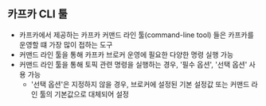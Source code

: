 ## 카프카 CLI 툴

- 카프카에서 제공하는 카프카 커맨드 라인 툴(command-line tool) 들은 카프카를 운영할 떄 가장 많이 접하는 도구
- 커맨드 라인 툴을 통해 카프카 브로커 운영에 필요한 다양한 명령 실행 가능
- 커맨드 라인 툴을 통해 토픽 관련 명령을 실행하는 경우, '필수 옵션', '선택 옵션' 사용 가능
    - '선택 옵션'은 지정하지 않을 경우, 브로커에 설정된 기본 설정값 또는 커맨드 라인 툴의 기본값으로 대체되어 설정
